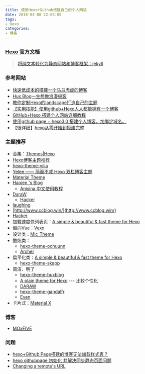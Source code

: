 ```yaml
---
title: 使用Hexo+Github搭建自己的个人网站
date: 2018-04-08 22:03:05
tags:
- Hexo
categories:
- 博客
---
```


### [Hexo 官方文档](https://hexo.io/zh-cn/docs/)
  
<!-- more -->

> [将纯文本转化为静态网站和博客框架：jekyll](https://www.jekyll.com.cn/)
### 参考网站
* [快速低成本的搭建一个马马虎虎的博客](https://zoumiaojiang.com/article/how-to-build-a-blog/)
* [Hux Blog一生想做浪漫极客](https://huangxuan.me/)
* [教你定制Hexo的landscape打造自己的主题](https://www.jianshu.com/p/b96fd206571a)
* [【实用技能】使用github+Hexo人人都能拥有一个博客](http://www.codertian.com/2015/11/26/github-hexo-blog/)
* [GitHub+Hexo 搭建个人网站详细教程](https://zhuanlan.zhihu.com/p/26625249)
* [使用github page + hexo3.0 搭建个人博客，加绑定域名。](https://blog.csdn.net/guin_guo/article/details/51090481)
* 【很详细】[hexo从零开始到搭建完整](https://www.cnblogs.com/visugar/p/6821777.html)

### 主题推荐
* 合集：[Themes|Hexo](https://hexo.io/themes/) 
* [Hexo博客主题推荐](https://www.jianshu.com/p/bcdbe7347c8d)
* [hexo-theme-yilia](https://github.com/litten/hexo-theme-yilia)
* [Yelee —— 简而不减 Hexo 双栏博客主题](https://blog.csdn.net/u011026329/article/details/52939341)
* [Material Theme](https://material.viosey.com/docs/#/start)
* [Haojen 's Blog](http://haojen.github.io/) 
    * [Anisina 中文使用教程](https://haojen.github.io/2017/05/09/Anisina-%E4%B8%AD%E6%96%87%E4%BD%BF%E7%94%A8%E6%95%99%E7%A8%8B/)
* [DaraW](https://blog.daraw.cn/)
    * [Hacker](https://github.com/CodeDaraW/Hacker)
* [laughing](https://github.com/BoizZ/hexo-theme-laughing)
* [http://www.ccblog.win/](http://www.ccblog.win/)
* [Hacker](https://github.com/CodeDaraW/Hacker)
* 加载速度快列表页：[A simple & beautiful & fast theme for Hexo](http://blog.minfive.com/)
* 偏向Vue：[Vexo](https://github.com/yanm1ng/hexo-theme-vexo)
* 设计类：[Mic_Theme](https://github.com/miccall/hexo-theme-Mic_Theme)
* 酷炫类：
    * [hexo-theme-ochuunn](https://github.com/ochukai/hexo-theme-ochuunn)
    * [Archer](http://firework.studio/archer-demo/)
* 扁平化类：[A simple & beautiful & fast theme for Hexo](http://blog.minfive.com/)
    * [hexo-theme-skapp](https://github.com/Mrminfive/hexo-theme-skapp)
* 简洁、明了
    * [hexo-theme-huxblog](https://github.com/Huxpro/huxpro.github.io) 
    * [A plain theme for Hexo](http://gaoryrt.com/) --- 比较个性化
    * [DARAW](https://blog.daraw.cn/)
    * [hexo-theme-gandalfr](https://mikecoder.github.io/oj-code/)
    * [Even](http://www.ahonn.me/)
* 卡片式：[Material X](https://xaoxuu.com/wiki/material-x/)
### 博客
* [MOxFIVE](http://moxfive.xyz/) 

### 问题
* [hexo+Github Page搭建的博客无法加载样式表？](https://www.zhihu.com/question/52272170)
* [hexo githubpage 初始化 并解决同步静态页面问题](https://segmentfault.com/a/1190000007385345)
* [Changing a remote's URL](https://help.github.com/articles/changing-a-remote-s-url/)